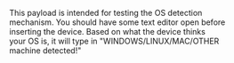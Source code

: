 This payload is intended for testing the OS detection  
mechanism. You should have some text editor open before  
inserting the device. Based on what the device thinks  
your OS is, it will type in "WINDOWS/LINUX/MAC/OTHER  
machine detected!"  

